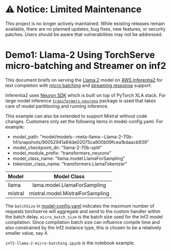 # ⚠️ Notice: Limited Maintenance

This project is no longer actively maintained. While existing releases remain available, there are no planned updates, bug fixes, new features, or security patches. Users should be aware that vulnerabilities may not be addressed.

# Demo1: Llama-2 Using TorchServe micro-batching and Streamer on inf2

This document briefs on serving the [Llama 2](https://huggingface.co/meta-llama) model on [AWS Inferentia2](https://aws.amazon.com/ec2/instance-types/inf2/) for text completion with [micro batching](https://github.com/pytorch/serve/tree/96450b9d0ab2a7290221f0e07aea5fda8a83efaf/examples/micro_batching) and [streaming response](https://github.com/pytorch/serve/blob/96450b9d0ab2a7290221f0e07aea5fda8a83efaf/docs/inference_api.md#curl-example-1) support.

Inferentia2 uses [Neuron SDK](https://aws.amazon.com/machine-learning/neuron/) which is built on top of PyTorch XLA stack. For large model inference [`transformers-neuronx`](https://github.com/aws-neuron/transformers-neuronx) package is used that takes care of model partitioning and running inference.

This example can also be extended to support Mistral without code changes. Customers only set the following items in model-config.yaml. For example:
* model_path: "model/models--meta-llama--Llama-2-70b-hf/snapshots/90052941a64de02075ca800b09fcea1bdaacb939"
* model_checkpoint_dir: "llama-2-70b-split"
* model_module_prefix: "transformers_neuronx"
* model_class_name: "llama.model.LlamaForSampling"
* tokenizer_class_name: "transformers.LlamaTokenizer"

| Model       | Model Class                        |
| :---        | :----:                             |
| llama       | lama.model.LlamaForSampling        |
| mistral     | mistral.model.MistralForSampling   |


The `batchSize` in [model-config.yaml](model-config.yaml) indicates the maximum number of requests torchserve will aggregate and send to the custom handler within the batch delay. `micro_batch_size` is the batch size used for the Inf2 model compilation.
Since compilation batch size can influence compile time and also constrained by the Inf2 instance type, this is chosen to be a relatively smaller value, say 4.

`inf2-llama-2-micro-batching.ipynb` is the notebook example.
